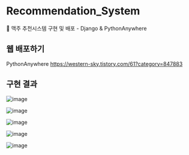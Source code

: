 # Recommendation_System
🍺 맥주 추천시스템 구현 및 배포 - Django & PythonAnywhere

## 웹 배포하기
PythonAnywhere
https://western-sky.tistory.com/61?category=847883

## 구현 결과
![image](https://user-images.githubusercontent.com/44918665/111407631-5e3d3800-8717-11eb-9eff-c6fc3b8dd977.png)

![image](https://user-images.githubusercontent.com/44918665/111407692-70b77180-8717-11eb-8df9-c1dced548533.png)

![image](https://user-images.githubusercontent.com/44918665/111407746-82007e00-8717-11eb-926e-ceebe384035a.png)

![image](https://user-images.githubusercontent.com/44918665/111407764-8a58b900-8717-11eb-8c1e-2726ce364c73.png)

![image](https://user-images.githubusercontent.com/44918665/111407784-904e9a00-8717-11eb-9222-41c13454ce42.png)
